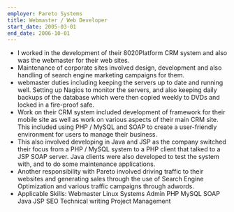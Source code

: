 ```yaml
---
employer: Pareto Systems
title: Webmaster / Web Developer
start_date: 2005-03-01
end_date: 2006-10-01
---
```


- I worked in the development of their 8020Platform CRM system and also was the webmaster for their web sites.
- Maintenance of corporate sites involved design, development and also handling of search engine marketing campaigns for them.
- webmaster duties including keeping the servers up to date and running well. Setting up Nagios to monitor the servers, and also keeping daily backups of the database which were then copied weekly to DVDs and locked in a fire-proof safe.
- Work on their CRM system included development of framework for their mobile site as well as work on various aspects of their main CRM site. This included using PHP / MySQL and SOAP to create a user-friendly environment for users to manage their business.
- This also involved developing in Java and JSP as the company switched their focus from a PHP / MySQL system to a PHP client that talked to a JSP SOAP server. Java clients were also developed to test the system with, and to do some maintenance applications.
- Another responsibility with Pareto involved driving traffic to their websites and generating sales through the use of Search Engine Optimization and various traffic campaigns through adwords.
- Applicable Skills: Webmaster  Linux Systems Admin  PHP  MySQL  SOAP  Java  JSP  SEO Technical writing  Project Management
